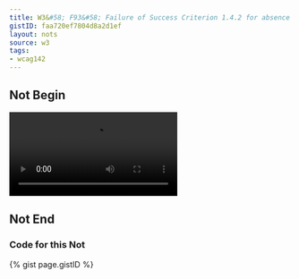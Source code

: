 ```yaml
---
title: W3&#58; F93&#58; Failure of Success Criterion 1.4.2 for absence of a way to pause or stop an HTML5 media element that autoplays
gistID: faa720ef7804d8a2d1ef
layout: nots
source: w3
tags:
- wcag142
---
```


<h2 aria-describedby="{{ page.gistID }}">Not Begin</h2>
<div class="rendered-not">
				 <video src="ads.cgi?kind=video" autoplay loop></video>
</div> <!-- rendered-not -->

<h2 aria-describedby="{{ page.gistID }}">Not End</h2>

<h3 aria-describedby="{{ page.gistID }}">Code for this Not</h3>
{% gist page.gistID %}